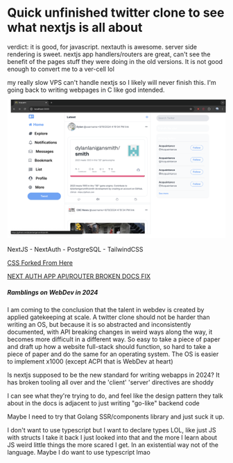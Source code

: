 # Quick unfinished twitter clone to see what nextjs is all about
verdict: it is good, for javascript. nextauth is awesome. server side rendering is sweet. nextjs app handlers/routers are great, can't see the benefit of the pages stuff they were doing in the old versions. It is not good enough to convert me to a ver-cell lol


my really slow VPS can't handle nextjs so I likely will never finish this.
I'm going back to writing webpages in C like god intended.


![an example screenshot](/demo.png)

NextJS - NextAuth - PostgreSQL - TailwindCSS 


[CSS Forked From Here](https://www.creative-tim.com/twcomponents/component/twiiter-clone-layout)

[NEXT AUTH APP API/ROUTER BROKEN DOCS FIX](https://github.com/nextauthjs/next-auth/issues/8243)


##### Ramblings on WebDev in 2024


I am coming to the conclusion that the talent in webdev is created by applied gatekeeping at scale. 
A twitter clone should not be harder than writing an OS, but because it is so abstracted and inconsistently documented, with API breaking changes in weird ways along the way, it becomes more difficult in a different way.
So easy to take a piece of paper and draft up how a website full-stack should function, so hard to take a piece of paper and do the same for an operating system. The OS is easier to implement x1000 (except ACPI that is WebDev at heart)

Is nextjs supposed to be the new standard for writing webapps in 2024? It has broken tooling all over and the 'client' 'server' directives are shoddy

I can see what they're trying to do, and feel like the design pattern they talk about in the docs is adjacent to just writing "go-like" backend code 

Maybe I need to try that Golang SSR/components library and just suck it up.

I don't want to use typescript but I want to declare types LOL, like just JS with structs 
I take it back I just looked into that and the more I learn about JS weird little things the more scared I get. In an existential way not of the language. 
Maybe I do want to use typescript lmao




